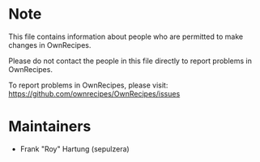 Note
====

This file contains information about people who are permitted to make changes in OwnRecipes.

Please do not contact the people in this file directly to report problems in OwnRecipes.

To report problems in OwnRecipes, please visit:
https://github.com/ownrecipes/OwnRecipes/issues

Maintainers
===========

- Frank \"Roy\" Hartung (sepulzera)
